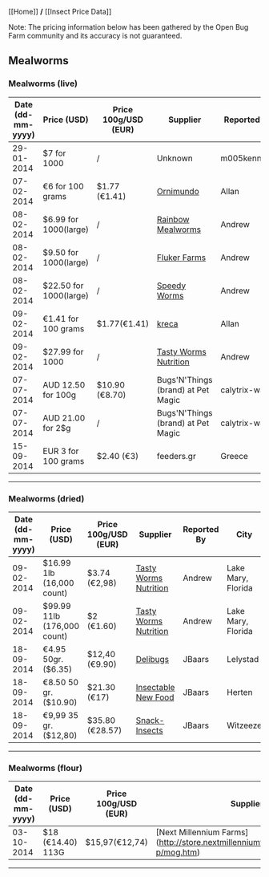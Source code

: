 [[Home]] **/** [[Insect Price Data]]

Note: The pricing information below has been gathered by the Open Bug Farm community and its accuracy is not guaranteed.

## Mealworms 



### Mealworms (live)
Date (dd-mm-yyyy)|Price (USD)|Price 100g/USD (EUR)|Supplier|Reported By|City|Country|Notes|
-----------------|-----------|--------------------|--------|-----------|----|-------|-----|
29-01-2014|$7 for 1000|/|Unknown|m005kennedy|||From forum http://forum.openbugfarm.com/index.php?p=/discussion/50/retail-price-of-insect
07-02-2014|€6 for 100 grams|$1.77 (€1.41)|[Ornimundo](http://www.ornimundo.com/)|Allan|Porto|Portugal
08-02-2014|$6.99 for 1000(large)|/|[Rainbow Mealworms](http://www.rainbowmealworms.com)|Andrew|Compton, California|USA
08-02-2014|$9.50 for 1000(large)|/|[Fluker Farms](http://www.flukerfarms.com)|Andrew|unknown, Louisiana|USA
08-02-2014|$22.50 for 1000(large)|/|[Speedy Worms](http://www.http://shop.speedyworm.com/)|Andrew|Alexandria, Minnesota|USA|free shipping
09-02-2014|€1.41 for 100 grams|$1.77(€1.41)|[kreca](http://www.kreca.eu/)|Allan|Ermelo|The Netherlands|The price does not include shipping
09-02-2014|$27.99 for 1000|/|[Tasty Worms Nutrition](http://tastyworms.com/insects/live-insects/live-feeder-insects-en/)|Andrew|Lake Mary, Florida|USA|includes "free" next day air shipping
07-07-2014|AUD 12.50 for 100g|$10.90 (€8.70)|Bugs'N'Things (brand) at Pet Magic|calytrix-wa|Perth|Australia
07-07-2014|AUD 21.00 for 2$g|/|Bugs'N'Things (brand) at Pet Magic|calytrix-wa|Perth|Australia
15-09-2014|EUR 3 for 100 grams|$2.40 (€3)|feeders.gr| Greece


***

### Mealworms (dried)
Date (dd-mm-yyyy)|Price (USD)|Price 100g/USD (EUR)|Supplier|Reported By|City|Country|Notes|
-----------------|-----------|--------------------|--------|-----------|----|-------|-----|
09-02-2014|$16.99 1lb (16,000 count)|$3.74 (€2,98)|[Tasty Worms Nutrition](http://tastyworms.com/insects/dried-insects/dried-mealworms-en/)|Andrew|Lake Mary, Florida|USA
09-02-2014|$99.99 11lb (176,000 count)|$2 (€1.60)|[Tasty Worms Nutrition](http://tastyworms.com/insects/dried-insects/dried-mealworms-en/)|Andrew|Lake Mary, Florida|USA
18-09-2014|€4.95 50gr. ($6.35)|$12,40 (€9.90)|[Delibugs](http://www.delibugs.nl/Webwinkel-Product-66819971/DeliBugs-Tribolos-eetbare-meelwormen.html)|JBaars|Lelystad|The Netherlands
18-09-2014|€8.50 50 gr. ($10.90)|$21.30 (€17)|[Insectable New Food](http://www.insectable.nl/eetbare-insecten-tenebrios-meelwormen)|JBaars|Herten|The Netherlands
18-09-2014|€9,99 35 gr. ($12,80)|$35.80 (€28.57)|[Snack-Insects](http://wuestengarnele.de/shop/article_0005-T/ESSBARE-INSEKTEN%3A-MEHLW%C3%9CRMER---Inhalt-35-Gramm.html?sessid=aNSULjSfRpAOOZ7swqmv0Al79wlruu8bhAvqpc2JTzPOi5yXJ6yziDfe5oRb1TW8&shop_param=cid%3D2%26aid%3D0005-T%26)|JBaars|Witzeeze|Germany


***



### Mealworms (flour)
Date (dd-mm-yyyy)|Price (USD)|Price 100g/USD (EUR)|Supplier|Reported By|City|Country|Notes|
-----------------|-----------|--------------------|--------|-----------|----|-------|-----|
03-10-2014|$18 (€14.40) 113G|$15,97(€12,74)|[Next Millennium Farms] (http://store.nextmillenniumfarms.com/product-p/mog.htm)|Jbaars|Canada|Organic

***